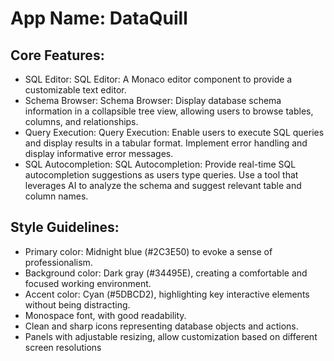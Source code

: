 # **App Name**: DataQuill

## Core Features:

- SQL Editor: SQL Editor: A Monaco editor component to provide a customizable text editor.
- Schema Browser: Schema Browser: Display database schema information in a collapsible tree view, allowing users to browse tables, columns, and relationships.
- Query Execution: Query Execution: Enable users to execute SQL queries and display results in a tabular format. Implement error handling and display informative error messages.
- SQL Autocompletion: SQL Autocompletion: Provide real-time SQL autocompletion suggestions as users type queries. Use a tool that leverages AI to analyze the schema and suggest relevant table and column names.

## Style Guidelines:

- Primary color: Midnight blue (#2C3E50) to evoke a sense of professionalism.
- Background color: Dark gray (#34495E), creating a comfortable and focused working environment.
- Accent color: Cyan (#5DBCD2), highlighting key interactive elements without being distracting.
- Monospace font, with good readability.
- Clean and sharp icons representing database objects and actions.
- Panels with adjustable resizing, allow customization based on different screen resolutions